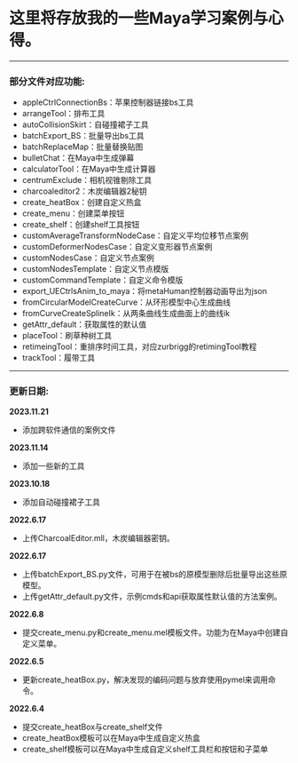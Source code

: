 # **这里将存放我的一些Maya学习案例与心得。**

---
### **部分文件对应功能:**
- appleCtrlConnectionBs：苹果控制器链接bs工具
- arrangeTool：排布工具
- autoCollisionSkirt：自碰撞裙子工具
- batchExport_BS：批量导出bs工具
- batchReplaceMap：批量替换贴图
- bulletChat：在Maya中生成弹幕
- calculatorTool：在Maya中生成计算器
- centrumExclude：相机视锥剔除工具
- charcoaleditor2：木炭编辑器2秘钥
- create_heatBox：创建自定义热盒
- create_menu：创建菜单按钮
- create_shelf：创建shelf工具按钮
- customAverageTransformNodeCase：自定义平均位移节点案例
- customDeformerNodesCase：自定义变形器节点案例
- customNodesCase：自定义节点案例
- customNodesTemplate：自定义节点模版
- customCommandTemplate：自定义命令模版
- export_UECtrlsAnim_to_maya：将metaHuman控制器动画导出为json
- fromCircularModelCreateCurve：从环形模型中心生成曲线
- fromCurveCreateSplineIk：从两条曲线生成曲面上的曲线ik
- getAttr_default：获取属性的默认值
- placeTool：刷草种树工具
- retimeingTool：重排序时间工具，对应zurbrigg的retimingTool教程
- trackTool：履带工具

---
### **更新日期:**
**2023.11.21**
* 添加跨软件通信的案例文件

**2023.11.14**  
* 添加一些新的工具

**2023.10.18**  
* 添加自动碰撞裙子工具

**2022.6.17**  
* 上传CharcoalEditor.mll，木炭编辑器密钥。

**2022.6.17**  
* 上传batchExport_BS.py文件，可用于在被bs的原模型删除后批量导出这些原模型。
* 上传getAttr_default.py文件，示例cmds和api获取属性默认值的方法案例。

**2022.6.8**  
* 提交create_menu.py和create_menu.mel模板文件。功能为在Maya中创建自定义菜单。

**2022.6.5**  
* 更新create_heatBox.py，解决发现的编码问题与放弃使用pymel来调用命令。

**2022.6.4**  
* 提交create_heatBox与create_shelf文件
* create_heatBox模板可以在Maya中生成自定义热盒
* create_shelf模板可以在Maya中生成自定义shelf工具栏和按钮和子菜单
